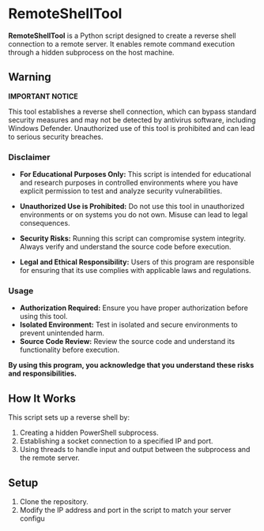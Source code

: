 # RemoteShellTool

**RemoteShellTool** is a Python script designed to create a reverse shell connection to a remote server. It enables remote command execution through a hidden subprocess on the host machine.

## Warning

**IMPORTANT NOTICE**

This tool establishes a reverse shell connection, which can bypass standard security measures and may not be detected by antivirus software, including Windows Defender. Unauthorized use of this tool is prohibited and can lead to serious security breaches.

### Disclaimer

- **For Educational Purposes Only:** This script is intended for educational and research purposes in controlled environments where you have explicit permission to test and analyze security vulnerabilities.

- **Unauthorized Use is Prohibited:** Do not use this tool in unauthorized environments or on systems you do not own. Misuse can lead to legal consequences.

- **Security Risks:** Running this script can compromise system integrity. Always verify and understand the source code before execution.

- **Legal and Ethical Responsibility:** Users of this program are responsible for ensuring that its use complies with applicable laws and regulations.

### Usage

- **Authorization Required:** Ensure you have proper authorization before using this tool.
- **Isolated Environment:** Test in isolated and secure environments to prevent unintended harm.
- **Source Code Review:** Review the source code and understand its functionality before execution.

**By using this program, you acknowledge that you understand these risks and responsibilities.**

## How It Works

This script sets up a reverse shell by:

1. Creating a hidden PowerShell subprocess.
2. Establishing a socket connection to a specified IP and port.
3. Using threads to handle input and output between the subprocess and the remote server.

## Setup

1. Clone the repository.
2. Modify the IP address and port in the script to match your server configu
